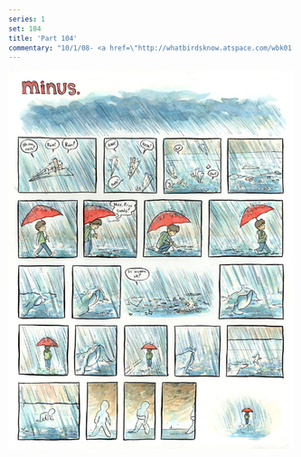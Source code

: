 ```yaml
---
series: 1
set: 104
title: 'Part 104'
commentary: "10/1/08- <a href=\"http://whatbirdsknow.atspace.com/wbk01.htm\" target=\"_blank\">Link!</a>. No weird faces this week. Went to get some illustration board last week, but there was only one sheet left, which I can use for four strips. They're usually slow to restock so once I finish those four comics I'll start inking the next chapter of Socks or something. It sure has been a while since I last worked on that old... chestnut. =|"
---
```


![](../../../../assets/minus/part-104/minus104.jpg)